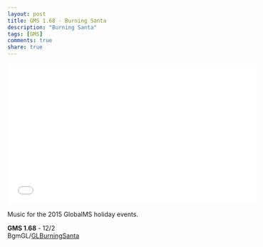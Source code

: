 ```yaml
---
layout: post
title: GMS 1.68 - Burning Santa
description: "Burning Santa"
tags: [GMS]
comments: true
share: true
---
```


<iframe width="560" height="315" src="//www.youtube.com/embed/W8uREXc8Tzk" frameborder="0" allowfullscreen></iframe>

Music for the 2015 GlobalMS holiday events.

<b>GMS 1.68</b> - 12/2  
BgmGL/<a href="https://youtu.be/W8uREXc8Tzk">GLBurningSanta</a>
